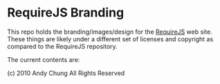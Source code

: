 # RequireJS Branding

This repo holds the branding/images/design for the [RequireJS](http://requirejs.org) web site. These things are likely under a different set of licenses and copyright as compared to the RequireJS repository.

The current contents are:

(c) 2010 Andy Chung
All Rights Reserved

